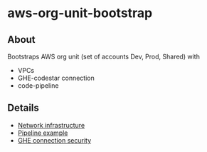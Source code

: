 # aws-org-unit-bootstrap
## About
Bootstraps AWS org unit (set of accounts Dev, Prod, Shared) with 
- VPCs
- GHE-codestar connection 
- code-pipeline

## Details
- [Network infrastructure](./network/README.md)
- [Pipeline example]()
- [GHE connection security](./network/GHE_CONNECTOR_SECURITY.md)
